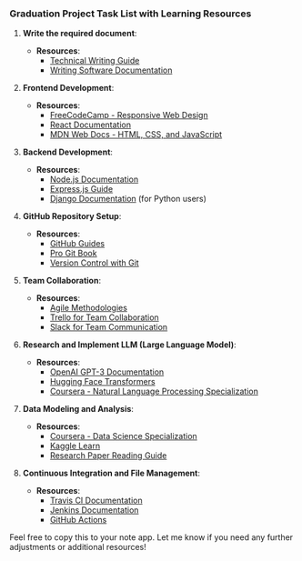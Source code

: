### Graduation Project Task List with Learning Resources

1. **Write the required document**:
   - **Resources**:
     - [Technical Writing Guide](https://developers.google.com/tech-writing)
     - [Writing Software Documentation](https://www.writethedocs.org/guide/writing/beginners-guide-to-docs/)

2. **Frontend Development**:
   - **Resources**:
     - [FreeCodeCamp - Responsive Web Design](https://www.freecodecamp.org/learn/responsive-web-design/)
     - [React Documentation](https://reactjs.org/docs/getting-started.html)
     - [MDN Web Docs - HTML, CSS, and JavaScript](https://developer.mozilla.org/en-US/)

3. **Backend Development**:
   - **Resources**:
     - [Node.js Documentation](https://nodejs.org/en/docs/)
     - [Express.js Guide](https://expressjs.com/en/starter/guide.html)
     - [Django Documentation](https://docs.djangoproject.com/en/stable/) (for Python users)

4. **GitHub Repository Setup**:
   - **Resources**:
     - [GitHub Guides](https://guides.github.com/)
     - [Pro Git Book](https://git-scm.com/book/en/v2)
     - [Version Control with Git](https://www.atlassian.com/git/tutorials)

5. **Team Collaboration**:
   - **Resources**:
     - [Agile Methodologies](https://www.atlassian.com/agile)
     - [Trello for Team Collaboration](https://trello.com/en)
     - [Slack for Team Communication](https://slack.com/)

6. **Research and Implement LLM (Large Language Model)**:
   - **Resources**:
     - [OpenAI GPT-3 Documentation](https://beta.openai.com/docs/)
     - [Hugging Face Transformers](https://huggingface.co/transformers/)
     - [Coursera - Natural Language Processing Specialization](https://www.coursera.org/specializations/natural-language-processing)

7. **Data Modeling and Analysis**:
   - **Resources**:
     - [Coursera - Data Science Specialization](https://www.coursera.org/specializations/jhu-data-science)
     - [Kaggle Learn](https://www.kaggle.com/learn/overview)
     - [Research Paper Reading Guide](https://libguides.mit.edu/c.php?g=175963&p=1158594)

8. **Continuous Integration and File Management**:
   - **Resources**:
     - [Travis CI Documentation](https://docs.travis-ci.com/)
     - [Jenkins Documentation](https://www.jenkins.io/doc/)
     - [GitHub Actions](https://docs.github.com/en/actions)

Feel free to copy this to your note app. Let me know if you need any further adjustments or additional resources!